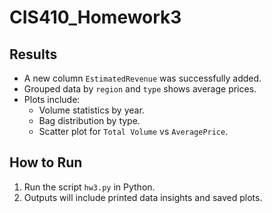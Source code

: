 # CIS410_Homework3

## Results
- A new column `EstimatedRevenue` was successfully added.
- Grouped data by `region` and `type` shows average prices.
- Plots include:
  - Volume statistics by year.
  - Bag distribution by type.
  - Scatter plot for `Total Volume` vs `AveragePrice`.
 
## How to Run
1. Run the script `hw3.py` in Python.
2. Outputs will include printed data insights and saved plots.
